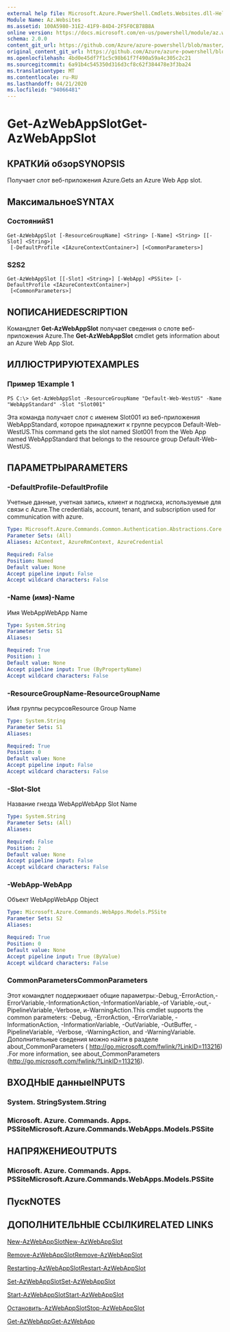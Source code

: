 ```yaml
---
external help file: Microsoft.Azure.PowerShell.Cmdlets.Websites.dll-Help.xml
Module Name: Az.Websites
ms.assetid: 100A5980-31E2-41F9-84D4-2F5F0CB78B8A
online version: https://docs.microsoft.com/en-us/powershell/module/az.websites/get-azwebappslot
schema: 2.0.0
content_git_url: https://github.com/Azure/azure-powershell/blob/master/src/Websites/Websites/help/Get-AzWebAppSlot.md
original_content_git_url: https://github.com/Azure/azure-powershell/blob/master/src/Websites/Websites/help/Get-AzWebAppSlot.md
ms.openlocfilehash: 4bd0e45df7f1c5c98b61f7f490a59a4c305c2c21
ms.sourcegitcommit: 6a91b4c545350d316d3cf8c62f384478e3f3ba24
ms.translationtype: MT
ms.contentlocale: ru-RU
ms.lasthandoff: 04/21/2020
ms.locfileid: "94066481"
---
```

# <span data-ttu-id="a1d1e-101">Get-AzWebAppSlot</span><span class="sxs-lookup"><span data-stu-id="a1d1e-101">Get-AzWebAppSlot</span></span>

## <span data-ttu-id="a1d1e-102">КРАТКИй обзор</span><span class="sxs-lookup"><span data-stu-id="a1d1e-102">SYNOPSIS</span></span>
<span data-ttu-id="a1d1e-103">Получает слот веб-приложения Azure.</span><span class="sxs-lookup"><span data-stu-id="a1d1e-103">Gets an Azure Web App slot.</span></span>

## <span data-ttu-id="a1d1e-104">Максимальное</span><span class="sxs-lookup"><span data-stu-id="a1d1e-104">SYNTAX</span></span>

### <span data-ttu-id="a1d1e-105">Состояний</span><span class="sxs-lookup"><span data-stu-id="a1d1e-105">S1</span></span>
```
Get-AzWebAppSlot [-ResourceGroupName] <String> [-Name] <String> [[-Slot] <String>]
 [-DefaultProfile <IAzureContextContainer>] [<CommonParameters>]
```

### <span data-ttu-id="a1d1e-106">S2</span><span class="sxs-lookup"><span data-stu-id="a1d1e-106">S2</span></span>
```
Get-AzWebAppSlot [[-Slot] <String>] [-WebApp] <PSSite> [-DefaultProfile <IAzureContextContainer>]
 [<CommonParameters>]
```

## <span data-ttu-id="a1d1e-107">NОПИСАНИЕ</span><span class="sxs-lookup"><span data-stu-id="a1d1e-107">DESCRIPTION</span></span>
<span data-ttu-id="a1d1e-108">Командлет **Get-AzWebAppSlot** получает сведения о слоте веб-приложения Azure.</span><span class="sxs-lookup"><span data-stu-id="a1d1e-108">The **Get-AzWebAppSlot** cmdlet gets information about an Azure Web App Slot.</span></span>

## <span data-ttu-id="a1d1e-109">ИЛЛЮСТРИРУЮТ</span><span class="sxs-lookup"><span data-stu-id="a1d1e-109">EXAMPLES</span></span>

### <span data-ttu-id="a1d1e-110">Пример 1</span><span class="sxs-lookup"><span data-stu-id="a1d1e-110">Example 1</span></span>
```
PS C:\> Get-AzWebAppSlot -ResourceGroupName "Default-Web-WestUS" -Name "WebAppStandard" -Slot "Slot001"
```

<span data-ttu-id="a1d1e-111">Эта команда получает слот с именем Slot001 из веб-приложения WebAppStandard, которое принадлежит к группе ресурсов Default-Web-WestUS.</span><span class="sxs-lookup"><span data-stu-id="a1d1e-111">This command gets the slot named Slot001 from the Web App named WebAppStandard that belongs to the resource group Default-Web-WestUS.</span></span>

## <span data-ttu-id="a1d1e-112">ПАРАМЕТРЫ</span><span class="sxs-lookup"><span data-stu-id="a1d1e-112">PARAMETERS</span></span>

### <span data-ttu-id="a1d1e-113">-DefaultProfile</span><span class="sxs-lookup"><span data-stu-id="a1d1e-113">-DefaultProfile</span></span>
<span data-ttu-id="a1d1e-114">Учетные данные, учетная запись, клиент и подписка, используемые для связи с Azure.</span><span class="sxs-lookup"><span data-stu-id="a1d1e-114">The credentials, account, tenant, and subscription used for communication with azure.</span></span>

```yaml
Type: Microsoft.Azure.Commands.Common.Authentication.Abstractions.Core.IAzureContextContainer
Parameter Sets: (All)
Aliases: AzContext, AzureRmContext, AzureCredential

Required: False
Position: Named
Default value: None
Accept pipeline input: False
Accept wildcard characters: False
```

### <span data-ttu-id="a1d1e-115">-Name (имя)</span><span class="sxs-lookup"><span data-stu-id="a1d1e-115">-Name</span></span>
<span data-ttu-id="a1d1e-116">Имя WebApp</span><span class="sxs-lookup"><span data-stu-id="a1d1e-116">WebApp Name</span></span>

```yaml
Type: System.String
Parameter Sets: S1
Aliases:

Required: True
Position: 1
Default value: None
Accept pipeline input: True (ByPropertyName)
Accept wildcard characters: False
```

### <span data-ttu-id="a1d1e-117">-ResourceGroupName</span><span class="sxs-lookup"><span data-stu-id="a1d1e-117">-ResourceGroupName</span></span>
<span data-ttu-id="a1d1e-118">Имя группы ресурсов</span><span class="sxs-lookup"><span data-stu-id="a1d1e-118">Resource Group Name</span></span>

```yaml
Type: System.String
Parameter Sets: S1
Aliases:

Required: True
Position: 0
Default value: None
Accept pipeline input: False
Accept wildcard characters: False
```

### <span data-ttu-id="a1d1e-119">-Slot</span><span class="sxs-lookup"><span data-stu-id="a1d1e-119">-Slot</span></span>
<span data-ttu-id="a1d1e-120">Название гнезда WebApp</span><span class="sxs-lookup"><span data-stu-id="a1d1e-120">WebApp Slot Name</span></span>

```yaml
Type: System.String
Parameter Sets: (All)
Aliases:

Required: False
Position: 2
Default value: None
Accept pipeline input: False
Accept wildcard characters: False
```

### <span data-ttu-id="a1d1e-121">-WebApp</span><span class="sxs-lookup"><span data-stu-id="a1d1e-121">-WebApp</span></span>
<span data-ttu-id="a1d1e-122">Объект WebApp</span><span class="sxs-lookup"><span data-stu-id="a1d1e-122">WebApp Object</span></span>

```yaml
Type: Microsoft.Azure.Commands.WebApps.Models.PSSite
Parameter Sets: S2
Aliases:

Required: True
Position: 0
Default value: None
Accept pipeline input: True (ByValue)
Accept wildcard characters: False
```

### <span data-ttu-id="a1d1e-123">CommonParameters</span><span class="sxs-lookup"><span data-stu-id="a1d1e-123">CommonParameters</span></span>
<span data-ttu-id="a1d1e-124">Этот командлет поддерживает общие параметры:-Debug,-ErrorAction,-ErrorVariable,-InformationAction,-InformationVariable,-of Variable,-out,-PipelineVariable,-Verbose, и-WarningAction.</span><span class="sxs-lookup"><span data-stu-id="a1d1e-124">This cmdlet supports the common parameters: -Debug, -ErrorAction, -ErrorVariable, -InformationAction, -InformationVariable, -OutVariable, -OutBuffer, -PipelineVariable, -Verbose, -WarningAction, and -WarningVariable.</span></span> <span data-ttu-id="a1d1e-125">Дополнительные сведения можно найти в разделе about_CommonParameters ( http://go.microsoft.com/fwlink/?LinkID=113216) .</span><span class="sxs-lookup"><span data-stu-id="a1d1e-125">For more information, see about_CommonParameters (http://go.microsoft.com/fwlink/?LinkID=113216).</span></span>

## <span data-ttu-id="a1d1e-126">ВХОДНЫЕ данные</span><span class="sxs-lookup"><span data-stu-id="a1d1e-126">INPUTS</span></span>

### <span data-ttu-id="a1d1e-127">System. String</span><span class="sxs-lookup"><span data-stu-id="a1d1e-127">System.String</span></span>

### <span data-ttu-id="a1d1e-128">Microsoft. Azure. Commands. Apps. PSSite</span><span class="sxs-lookup"><span data-stu-id="a1d1e-128">Microsoft.Azure.Commands.WebApps.Models.PSSite</span></span>

## <span data-ttu-id="a1d1e-129">НАПРЯЖЕНИЕ</span><span class="sxs-lookup"><span data-stu-id="a1d1e-129">OUTPUTS</span></span>

### <span data-ttu-id="a1d1e-130">Microsoft. Azure. Commands. Apps. PSSite</span><span class="sxs-lookup"><span data-stu-id="a1d1e-130">Microsoft.Azure.Commands.WebApps.Models.PSSite</span></span>

## <span data-ttu-id="a1d1e-131">Пуск</span><span class="sxs-lookup"><span data-stu-id="a1d1e-131">NOTES</span></span>

## <span data-ttu-id="a1d1e-132">ДОПОЛНИТЕЛЬНЫЕ ССЫЛКИ</span><span class="sxs-lookup"><span data-stu-id="a1d1e-132">RELATED LINKS</span></span>

[<span data-ttu-id="a1d1e-133">New-AzWebAppSlot</span><span class="sxs-lookup"><span data-stu-id="a1d1e-133">New-AzWebAppSlot</span></span>](./New-AzWebAppSlot.md)

[<span data-ttu-id="a1d1e-134">Remove-AzWebAppSlot</span><span class="sxs-lookup"><span data-stu-id="a1d1e-134">Remove-AzWebAppSlot</span></span>](./Remove-AzWebAppSlot.md)

[<span data-ttu-id="a1d1e-135">Restarting-AzWebAppSlot</span><span class="sxs-lookup"><span data-stu-id="a1d1e-135">Restart-AzWebAppSlot</span></span>](./Restart-AzWebAppSlot.md)

[<span data-ttu-id="a1d1e-136">Set-AzWebAppSlot</span><span class="sxs-lookup"><span data-stu-id="a1d1e-136">Set-AzWebAppSlot</span></span>](./Set-AzWebAppSlot.md)

[<span data-ttu-id="a1d1e-137">Start-AzWebAppSlot</span><span class="sxs-lookup"><span data-stu-id="a1d1e-137">Start-AzWebAppSlot</span></span>](./Start-AzWebAppSlot.md)

[<span data-ttu-id="a1d1e-138">Остановить-AzWebAppSlot</span><span class="sxs-lookup"><span data-stu-id="a1d1e-138">Stop-AzWebAppSlot</span></span>](./Stop-AzWebAppSlot.md)

[<span data-ttu-id="a1d1e-139">Get-AzWebApp</span><span class="sxs-lookup"><span data-stu-id="a1d1e-139">Get-AzWebApp</span></span>](./Get-AzWebApp.md)
